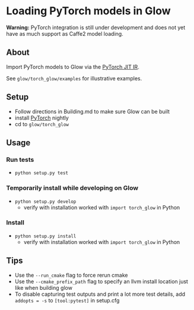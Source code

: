 # Loading PyTorch models in Glow
**Warning:** PyTorch integration is still under development and does not yet have as much support as Caffe2 model loading.

## About
Import PyTorch models to Glow via the [PyTorch JIT IR](https://pytorch.org/docs/master/jit.html).

See `glow/torch_glow/examples` for illustrative examples.


## Setup
* Follow directions in Building.md to make sure Glow can be built
* install [PyTorch](https://pytorch.org/) nightly 
* cd to `glow/torch_glow`

## Usage
### Run tests
* `python setup.py test`
### Temporarily install while developing on Glow
* `python setup.py develop` 
  * verify with installation worked with `import torch_glow` in Python
### Install
* `python setup.py install` 
  * verify with installation worked with `import torch_glow` in Python

## Tips
* Use the `--run_cmake` flag to force rerun cmake
* Use the `--cmake_prefix_path` flag to specify an llvm install location just like when building glow
* To disable capturing test outputs and print a lot more test details, add `addopts = -s` to `[tool:pytest]` in setup.cfg